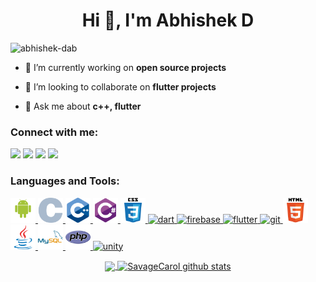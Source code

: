 <h1 align="center">Hi 👋, I'm Abhishek D</h1>
<p align="left"> <img src="https://komarev.com/ghpvc/?username=abhishek-dab&label=Profile%20views&color=0e75b6&style=flat" alt="abhishek-dab" /> </p>



- 🔭 I’m currently working on **open source projects**

- 👯 I’m looking to collaborate on **flutter projects**

- 💬 Ask me about **c++, flutter**

<h3 align="left">Connect with me:</h3>
<p align="left">
<a href="https://twitter.com/pixel22120610" target="blank"> <img src="https://img.shields.io/badge/-Twitter-blue?style=flat-square&logo=twitter&logoColor=white" /></a>
<a href="https://linkedin.com/in/abhishek-dabberu-4b23a51a5" target="blank"><img src="https://img.shields.io/badge/-LinkedIn-0e76a8?style=flat-square&logo=Linkedin&logoColor=white" /></a>
<a href="https://www.codechef.com/users/abhishek_dabbe" target="blank">  <img src="https://img.shields.io/badge/-CodeChef-blue?style=flat-square&logo=codechef&logoColor=white"/></a>
<a href="https://www.hackerrank.com/abhishek_dab" target="blank"><img src="https://img.shields.io/badge/-HackerRank-green?style=flat-square&logo=Hackerrank&logoColor=white"/></a>
</p>
<h3 align="left">Languages and Tools:</h3>
<p align="left"> <a href="https://developer.android.com" target="_blank"> <img src="https://raw.githubusercontent.com/devicons/devicon/master/icons/android/android-original-wordmark.svg" alt="android" width="40" height="40"/> </a> <a href="https://www.cprogramming.com/" target="_blank"> <img src="https://raw.githubusercontent.com/devicons/devicon/master/icons/c/c-original.svg" alt="c" width="40" height="40"/> </a> <a href="https://www.w3schools.com/cpp/" target="_blank"> <img src="https://raw.githubusercontent.com/devicons/devicon/master/icons/cplusplus/cplusplus-original.svg" alt="cplusplus" width="40" height="40"/> </a> <a href="https://www.w3schools.com/cs/" target="_blank"> <img src="https://raw.githubusercontent.com/devicons/devicon/master/icons/csharp/csharp-original.svg" alt="csharp" width="40" height="40"/> </a> <a href="https://www.w3schools.com/css/" target="_blank"> <img src="https://raw.githubusercontent.com/devicons/devicon/master/icons/css3/css3-original-wordmark.svg" alt="css3" width="40" height="40"/> </a> <a href="https://dart.dev" target="_blank"> <img src="https://www.vectorlogo.zone/logos/dartlang/dartlang-icon.svg" alt="dart" width="40" height="40"/> </a> <a href="https://firebase.google.com/" target="_blank"> <img src="https://www.vectorlogo.zone/logos/firebase/firebase-icon.svg" alt="firebase" width="40" height="40"/> </a> <a href="https://flutter.dev" target="_blank"> <img src="https://www.vectorlogo.zone/logos/flutterio/flutterio-icon.svg" alt="flutter" width="40" height="40"/> </a> <a href="https://git-scm.com/" target="_blank"> <img src="https://www.vectorlogo.zone/logos/git-scm/git-scm-icon.svg" alt="git" width="40" height="40"/> </a> <a href="https://www.w3.org/html/" target="_blank"> <img src="https://raw.githubusercontent.com/devicons/devicon/master/icons/html5/html5-original-wordmark.svg" alt="html5" width="40" height="40"/> </a> <a href="https://www.java.com" target="_blank"> <img src="https://raw.githubusercontent.com/devicons/devicon/master/icons/java/java-original.svg" alt="java" width="40" height="40"/> </a> <a href="https://www.mysql.com/" target="_blank"> <img src="https://raw.githubusercontent.com/devicons/devicon/master/icons/mysql/mysql-original-wordmark.svg" alt="mysql" width="40" height="40"/> </a> <a href="https://www.php.net" target="_blank"> <img src="https://raw.githubusercontent.com/devicons/devicon/master/icons/php/php-original.svg" alt="php" width="40" height="40"/> </a> <a href="https://unity.com/" target="_blank"> <img src="https://www.vectorlogo.zone/logos/unity3d/unity3d-icon.svg" alt="unity" width="40" height="40"/> </a> </p>


<div align="center">

<a href="https://github.com/Abhishek-dab">
  <img align="center" src="https://github-readme-stats.vercel.app/api/top-langs/?username=Abhishek-dab&theme=dark&hide_langs_below=1" />
</a>
<a href="https://github.com/Abhishek-dab">
 <img align="center" src="https://github-readme-stats.vercel.app/api?username=Abhishek-dab&show_icons=true&theme=dark&line_height=27" alt="SavageCarol github stats"/>
</a>

</div>

<div align="center">
